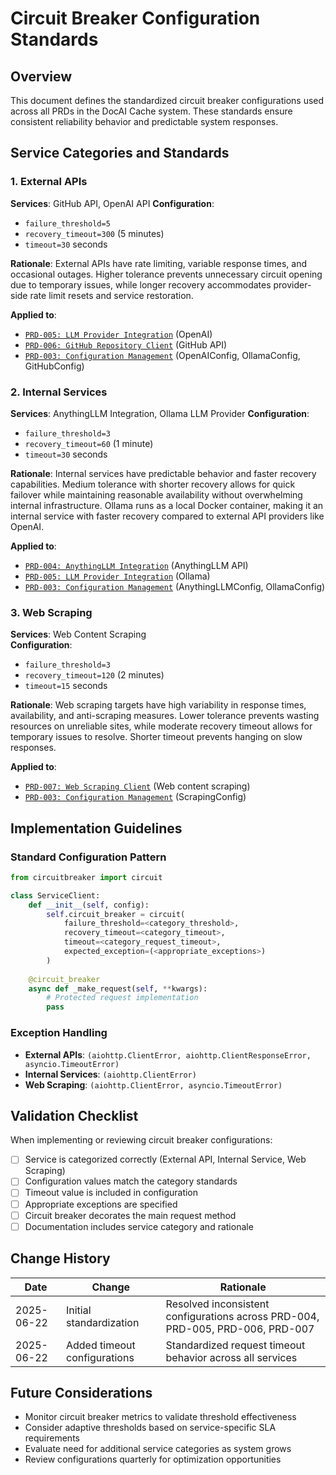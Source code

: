 # Circuit Breaker Configuration Standards

## Overview
This document defines the standardized circuit breaker configurations used across all PRDs in the DocAI Cache system. These standards ensure consistent reliability behavior and predictable system responses.

## Service Categories and Standards

### 1. External APIs
**Services**: GitHub API, OpenAI API
**Configuration**:
- `failure_threshold=5`
- `recovery_timeout=300` (5 minutes)
- `timeout=30` seconds

**Rationale**: External APIs have rate limiting, variable response times, and occasional outages. Higher tolerance prevents unnecessary circuit opening due to temporary issues, while longer recovery accommodates provider-side rate limit resets and service restoration.

**Applied to**:
- [`PRD-005: LLM Provider Integration`](PRD-005_LLM_Provider_Integration.md) (OpenAI)
- [`PRD-006: GitHub Repository Client`](PRD-006_Github_repo_client.md) (GitHub API)
- [`PRD-003: Configuration Management`](PRD-003_Config_Mgmt_System.md) (OpenAIConfig, OllamaConfig, GitHubConfig)

### 2. Internal Services
**Services**: AnythingLLM Integration, Ollama LLM Provider
**Configuration**:
- `failure_threshold=3`
- `recovery_timeout=60` (1 minute)
- `timeout=30` seconds

**Rationale**: Internal services have predictable behavior and faster recovery capabilities. Medium tolerance with shorter recovery allows for quick failover while maintaining reasonable availability without overwhelming internal infrastructure. Ollama runs as a local Docker container, making it an internal service with faster recovery compared to external API providers like OpenAI.

**Applied to**:
- [`PRD-004: AnythingLLM Integration`](PRD-004_AnythingLLM_Integration.md) (AnythingLLM API)
- [`PRD-005: LLM Provider Integration`](PRD-005_LLM_Provider_Integration.md) (Ollama)
- [`PRD-003: Configuration Management`](PRD-003_Config_Mgmt_System.md) (AnythingLLMConfig, OllamaConfig)

### 3. Web Scraping
**Services**: Web Content Scraping  
**Configuration**:
- `failure_threshold=3`
- `recovery_timeout=120` (2 minutes)
- `timeout=15` seconds

**Rationale**: Web scraping targets have high variability in response times, availability, and anti-scraping measures. Lower tolerance prevents wasting resources on unreliable sites, while moderate recovery timeout allows for temporary issues to resolve. Shorter timeout prevents hanging on slow responses.

**Applied to**:
- [`PRD-007: Web Scraping Client`](PRD-007_web_scraping_client.md) (Web content scraping)
- [`PRD-003: Configuration Management`](PRD-003_Config_Mgmt_System.md) (ScrapingConfig)

## Implementation Guidelines

### Standard Configuration Pattern
```python
from circuitbreaker import circuit

class ServiceClient:
    def __init__(self, config):
        self.circuit_breaker = circuit(
            failure_threshold=<category_threshold>,
            recovery_timeout=<category_timeout>,
            timeout=<category_request_timeout>,
            expected_exception=(<appropriate_exceptions>)
        )
    
    @circuit_breaker
    async def _make_request(self, **kwargs):
        # Protected request implementation
        pass
```

### Exception Handling
- **External APIs**: `(aiohttp.ClientError, aiohttp.ClientResponseError, asyncio.TimeoutError)`
- **Internal Services**: `(aiohttp.ClientError)`
- **Web Scraping**: `(aiohttp.ClientError, asyncio.TimeoutError)`

## Validation Checklist

When implementing or reviewing circuit breaker configurations:

- [ ] Service is categorized correctly (External API, Internal Service, Web Scraping)
- [ ] Configuration values match the category standards
- [ ] Timeout value is included in configuration
- [ ] Appropriate exceptions are specified
- [ ] Circuit breaker decorates the main request method
- [ ] Documentation includes service category and rationale

## Change History

| Date | Change | Rationale |
|------|--------|-----------|
| 2025-06-22 | Initial standardization | Resolved inconsistent configurations across PRD-004, PRD-005, PRD-006, PRD-007 |
| 2025-06-22 | Added timeout configurations | Standardized request timeout behavior across all services |

## Future Considerations

- Monitor circuit breaker metrics to validate threshold effectiveness
- Consider adaptive thresholds based on service-specific SLA requirements
- Evaluate need for additional service categories as system grows
- Review configurations quarterly for optimization opportunities